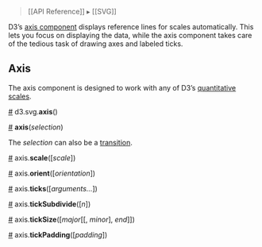 > [[API Reference]] ▸ [[SVG]]

D3’s [axis component](http://bl.ocks.org/1166403) displays reference lines for scales automatically. This lets you focus on displaying the data, while the axis component takes care of the tedious task of drawing axes and labeled ticks.

## Axis

The axis component is designed to work with any of D3’s [quantitative scales](Quantitative-Scales).

<a name="axis" href="SVG-Axes#wiki-axis">#</a> d3.svg.<b>axis</b>()

<a name="_axis" href="SVG-Axes#wiki-_axis">#</a> <b>axis</b>(<i>selection</i>)

The *selection* can also be a [transition](Transitions).

<a name="axis_scale" href="SVG-Axes#wiki-axis_scale">#</a> axis.<b>scale</b>([<i>scale</i>])

<a name="axis_orient" href="SVG-Axes#wiki-axis_orient">#</a> axis.<b>orient</b>([<i>orientation</i>])

<a name="axis_ticks" href="SVG-Axes#wiki-axis_ticks">#</a> axis.<b>ticks</b>([<i>arguments…</i>])

<a name="axis_tickSubdivide" href="SVG-Axes#wiki-axis_tickSubdivide">#</a> axis.<b>tickSubdivide</b>([<i>n</i>])

<a name="axis_tickSize" href="SVG-Axes#wiki-axis_tickSize">#</a> axis.<b>tickSize</b>([<i>major</i>[​[, <i>minor</i>], <i>end</i>]])

<a name="axis_tickPadding" href="SVG-Axes#wiki-axis_tickPadding">#</a> axis.<b>tickPadding</b>([<i>padding</i>])
